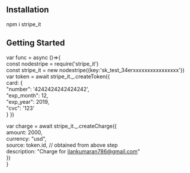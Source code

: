 ## Installation

npm i stripe_it

## Getting Started
var func = async ()=>{ <br />
const nodestripe =  require('stripe_it') <br />
const stripe_it = new nodestripe({key:'sk_test_34erxxxxxxxxxxxxxxxx'}) </br >
 var token = await stripe_it._.createToken({ <br />
    card: { <br />
         "number": '4242424242424242', <br />
         "exp_month": 12, <br />
         "exp_year": 2019, <br />
         "cvc": '123' <br />
         }
 }) <br />

var charge = await stripe_it._.createCharge({ <br />
                  amount: 2000, <br />
                  currency: "usd",  <br />
                  source: token.id, // obtained from above step  <br />
                  description: "Charge for ilankumaran786@gmail.com" <br />
            }) <br />
} <br />

